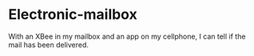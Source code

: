 # Electronic-mailbox
With an XBee in my mailbox and an app on my cellphone, I can tell if the mail has been delivered.
